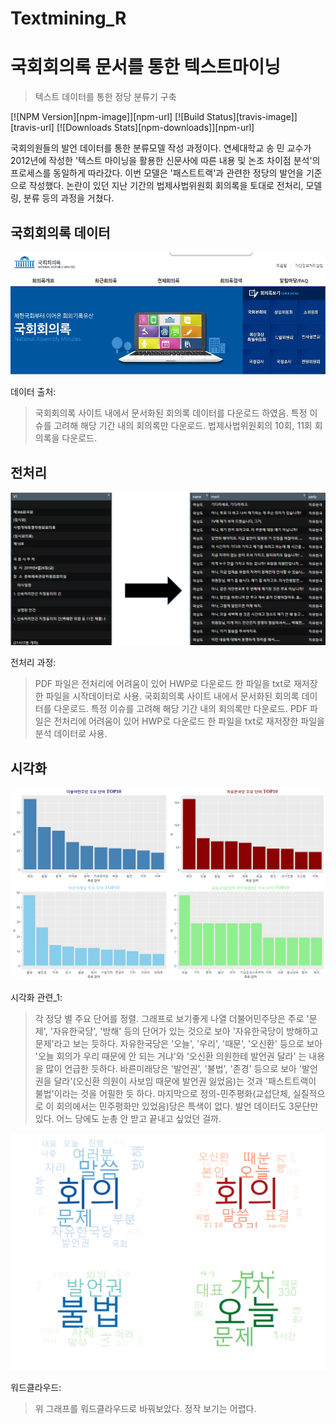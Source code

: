 # Textmining_R
> 
# 국회회의록 문서를 통한 텍스트마이닝
> 텍스트 데이터를 통한 정당 분류기 구축

[![NPM Version][npm-image]][npm-url]
[![Build Status][travis-image]][travis-url]
[![Downloads Stats][npm-downloads]][npm-url]

국회의원들의 발언 데이터를 통한 분류모델 작성 과정이다. 연세대학교 송 민 교수가 2012년에 작성한 '텍스트 마이닝을 활용한 신문사에 따른 내용 및 논조 차이점 분석'의 프로세스를 동일하게 따라갔다. 이번 모델은 '패스트트랙'과 관련한 정당의 발언을 기준으로 작성했다. 논란이 있던 지난 기간의 법제사법위원회 회의록을 토대로 전처리, 모델링, 분류 등의 과정을 거쳤다.

## 국회회의록 데이터

![](/image/국회회의록.png)

데이터 출처:
> 국회회의록 사이트 내에서 문서화된 회의록 데이터를 다운로드 하였음. 특정 이슈를 고려해 해당 기간 내의 회의록만 다운로드. 법제사법위원회의 10회, 11회 회의록을 다운로드.

## 전처리
![](/image/전처리.png)

전처리 과정:
> PDF 파일은 전처리에 어려움이 있어 HWP로 다운로드 한 파일을 txt로 재저장한 파일을 시작데이터로 사용. 국회회의록 사이트 내에서 문서화된 회의록 데이터를 다운로드. 특정 이슈를 고려해 해당 기간 내의 회의록만 다운로드. PDF 파일은 전처리에 어려움이 있어 HWP로 다운로드 한 파일을 txt로 재저장한 파일을 분석 데이터로 사용.


## 시각화

![](/image/시각화_1.png)

시각화 관련_1:
> 각 정당 별 주요 단어를 정렬. 그래프로 보기좋게 나열
> 더불어민주당은 주로 '문제', '자유한국당', '방해' 등의 단어가 있는 것으로 보아 '자유한국당이 방해하고 문제'라고 보는 듯하다.
> 자유한국당은 '오늘', '우리', '때문', '오신환' 등으로 보아 '오늘 회의가 우리 때문에 안 되는 거냐'와 '오신환 의원한테 발언권 달라' 는 내용을 많이 언급한 듯하다.
> 바른미래당은 '발언권', '불법', '존경' 등으로 보아 '발언권을 달라'(오신환 의원이 사보임 때문에 발언권 잃었음)는 것과 '패스트트랙이 불법'이라는 것을 어필한 듯 하다.
> 마지막으로 정의-민주평화(교섭단체, 실질적으로 이 회의에서는 민주평화만 있었음)당은 특색이 없다. 발언 데이터도 3문단만 있다. 어느 당에도 눈총 안 받고 끝내고 싶었던 걸까.

![](/image/시각화_2.png)

워드클라우드:
> 위 그래프를 워드클라우드로 바꿔보았다. 정작 보기는 어렵다.